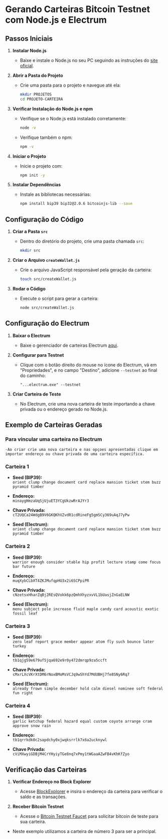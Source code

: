 # Gerando Carteiras Bitcoin Testnet com Node.js e Electrum

## Passos Iniciais

1. **Instalar Node.js**
   - Baixe e instale o Node.js no seu PC seguindo as instruções do [site oficial](https://nodejs.org/).

2. **Abrir a Pasta do Projeto**
   - Crie uma pasta para o projeto e navegue até ela:
     ```bash
     mkdir PROJETOS
     cd PROJETO-CARTEIRA
     ```

3. **Verificar Instalação do Node.js e npm**
   - Verifique se o Node.js está instalado corretamente:
     ```bash
     node -v
     ```
   - Verifique também o npm:
     ```bash
     npm -v
     ```

4. **Iniciar o Projeto**
   - Inicie o projeto com:
     ```bash
     npm init -y
     ```

5. **Instalar Dependências**
   - Instale as bibliotecas necessárias:
     ```bash
     npm install bip39 bip32@2.0.6 bitcoinjs-lib --save
     ```

## Configuração do Código

1. **Criar a Pasta `src`**
   - Dentro do diretório do projeto, crie uma pasta chamada `src`:
     ```bash
     mkdir src
     ```

2. **Criar o Arquivo `createWallet.js`**
   - Crie o arquivo JavaScript responsável pela geração da carteira:
     ```bash
     touch src/createWallet.js
     ```

3. **Rodar o Código**
   - Execute o script para gerar a carteira:
     ```bash
     node src/createWallet.js
     ```

## Configuração do Electrum

1. **Baixar o Electrum**
   - Baixe o gerenciador de carteiras Electrum [aqui](https://electrum.org/#download).

2. **Configurar para Testnet**
   - Clique com o botão direito do mouse no ícone do Electrum, vá em "Propriedades", e no campo "Destino", adicione `--testnet` ao final do caminho:
     ```
     "...electrum.exe" --testnet
     ```

3. **Criar Carteira de Teste**
   - No Electrum, crie uma nova carteira de teste importando a chave privada ou o endereço gerado no Node.js.

## Exemplo de Carteiras Geradas

### Para vincular uma carteira no Electrum
    -Ao criar crie uma nova carteira e nas opçoes apresentadas clique em importar endereço ou chave privada de uma carteira específica.

### Carteira 1

- **Seed (BIP39):**  
  `orient clump change document card replace mansion ticket stem buzz pyramid timber`

- **Endereço:**  
  `minaygHmzaUqSjUjuET3YCgUkzwRrAJYr3`

- **Chave Privada:**  
  `cT2UQCa24WdgB9V6GKQKhVZvdR1cdRineFg5gmSCy369uAqJ7yPw`

- **Seed (Electrum):**  
  `orient clump change document card replace mansion ticket stem buzz pyramid timber`

### Carteira 2

- **Seed (BIP39):**  
  `warrior enough consider stable hip profit lecture stamp come focus bar future`

- **Endereço:**  
  `muqXybCLbXT4ZKJMufqpHU3x2i6SCPpiPR`

- **Chave Privada:**  
  `cNzetsxHharZqBj2REsQVokk6pzQmhXhyzxvVL1bUasjZnGaELNW`

- **Seed (Electrum):**  
  `menu subject pole increase fluid maple candy card acoustic exotic fossil leaf`

### Carteira 3

- **Seed (BIP39):**  
  `zero leaf report grace member appear atom fly such bounce later turkey`

- **Endereço:**  
  `tb1qjg59e679uf5jqa692e9r0y472dmrqp9za5ccft`

- **Chave Privada:**  
  `cMxrLXcVKrXtDM6rNoxBMoMsVCJq9wShYd7MdUBHj7fe8SNy6Rq7`

- **Seed (Electrum):**  
  `already frown simple december hold calm diesel nominee soft federal fun right`

### Carteira 4

- **Seed (BIP39):**  
  `garlic ketchup federal hazard equal custom coyote arrange cram approve snow rain`

- **Endereço:**  
  `tb1qrrkdk0c2sapdchy0xjwqksrrlk7x6a2ucknywl`

- **Chave Privada:**  
  `cViMXwyiGDBjM4CrYHyiyTGe8nq7xPmy1tWGaaAZwFB4vKhKfZyo`

## Verificação das Carteiras

1. **Verificar Endereço no Block Explorer**
   - Acesse [BlockExplorer](https://blockexplorer.one/bitcoin/testnet/) e insira o endereço da carteira para verificar o saldo e as transações.

2. **Receber Bitcoin Testnet**
   - Acesse o [Bitcoin Testnet Faucet](https://bitcoinfaucet.uo1.net/) para solicitar bitcoin de teste para sua carteira.

- Neste exemplo utilizamos a carteira de número 3 para ser a principal.